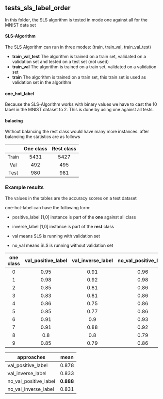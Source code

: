 ## tests_sls_label_order


In this folder, the SLS algorithm is tested in mode one against all for the MNIST data set
#### SLS-Algorithm
The SLS Algorithm can run in three modes: (train, train_val, train_val_test)
- **train_val_test** The algorithm is trained on a train set, validated on a validation set and tested on a test set (not used)
- **train_val** The algorithm is trained on a train set, validated on a validation set
- **train** The algorithm is trained on a train set, this train set is used as validation set in the algorithm   

#### one_hot_label
Because the SLS-Algorithm works with binary values we have to cast
the 10 label in the MNIST dataset to 2. 
This is done by using one against all tests.

#### balacing 
Without balancing the rest class would have many more instances.
after balancing the statistics are as follows

|       | One class | Rest class |
|:-----:|:---------:|:----------:|
| Train |    5431   |    5427    |
|  Val  |    492    |     495    |
|  Test |    980    |     981    |





### Example results 
The values in the tables are the accuracy scores on a test dataset

one-hot-label can have the following form:
- positive_label [1,0] instance is part of the **one** against all class
- inverse_label [1,0] instance is part of the **rest** class

- val means SLS is running with validation set
- no_val means SLS is running without validation set

|  one class  |   val_positive_label |   val_inverse_label |   no_val_positive_label |   no_val_inverse_label |
|:-----------:|:--------------------:|:-------------------:|:-----------------------:|:---------------------:|
|  0 |                 0.95 |                0.91 |                    0.96 |                   0.89 |
|  1 |                 0.98 |                0.92 |                    0.98 |                   0.91 |
|  2 |                 0.85 |                0.81 |                    0.86 |                   0.8  |
|  3 |                 0.83 |                0.81 |                    0.86 |                   0.81 |
|  4 |                 0.86 |                0.75 |                    0.86 |                   0.77 |
|  5 |                 0.85 |                0.77 |                    0.86 |                   0.76 |
|  6 |                 0.91 |                0.9  |                    0.93 |                   0.89 |
|  7 |                 0.91 |                0.88 |                    0.92 |                   0.88 |
|  8 |                 0.8  |                0.8  |                    0.79 |                   0.77 |
|  9 |                 0.85 |                0.79 |                    0.86 |                   0.84 |


|           approaches            |   mean   |
|-----------------------|:--------:|
| val_positive_label    | 0.878 |
| val_inverse_label     | 0.833 |
| no_val_positive_label | **0.888** |
| no_val_inverse_label  | 0.831 |
